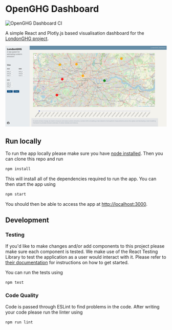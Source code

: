 # OpenGHG Dashboard

![OpenGHG Dashboard CI](https://github.com/openghg/dashboard/workflows/OpenGHG%20Dashboard%20CI/badge.svg)

A simple React and Plotly.js based visualisation dashboard for the [LondonGHG project](https://openghg.org/londonGHG/).

![Screenshot of app](./img/screenshot.jpg?raw=true)

## Run locally

To run the app locally please make sure you have [node installed](https://nodejs.org/en/). Then you can clone this repo and run

```bash
npm install
```

This will install all of the dependencies required to run the app. You can then start the app using

```bash
npm start
```

You should then be able to access the app at [http://localhost:3000](http://localhost:3000).

## Development

### Testing

If you'd like to make changes and/or add components to this project please make sure each component is tested. We make use
of the React Testing Library to test the application as a user would interact with it. Please refer to [their documentation](https://testing-library.com/docs/react-testing-library/intro/) for instructions on how to get started.

You can run the tests using

```bash
npm test
```

### Code Quality

Code is passed through ESLint to find problems in the code. After writing your code please run the linter using

```bash
npm run lint
```


